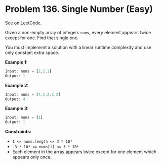 Problem 136. Single Number (Easy)
=================================

See [on LeetCode](https://leetcode.com/problems/single-number/).

Given a non-empty array of integers `nums`, every element appears twice except for one. Find that single one.

You must implement a solution with a linear runtime complexity and use only constant extra space.

**Example 1:**

```Rust
Input: nums = [2,2,1]
Output: 1
```

**Example 2:**

```Rust
Input: nums = [4,1,2,1,2]
Output: 4
```

**Example 3:**

```Rust
Input: nums = [1]
Output: 1
```

**Constraints:**

* `1 <= nums.length <= 3 * 10⁴`
* `-3 * 10⁴ <= nums[i] <= 3 * 10⁴`
* Each element in the array appears twice except for one element which appears only once.

